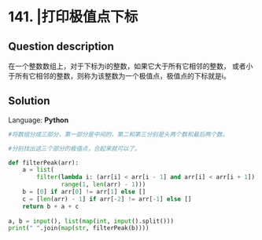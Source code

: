 # 141. |打印极值点下标

## Question description


在一个整数数组上，对于下标为i的整数，如果它大于所有它相邻的整数，
或者小于所有它相邻的整数，则称为该整数为一个极值点，极值点的下标就是i。


## Solution

Language: **Python**

```Python
#将数组分成三部分，第一部分是中间的，第二和第三分别是头两个数和最后两个数。

#分别找出这三个部分的极值点，合起来就可以了。

def filterPeak(arr):
    a = list(
        filter(lambda i: (arr[i] < arr[i - 1] and arr[i] < arr[i + 1]) or (arr[i] > arr[i - 1] and arr[i] > arr[i + 1]),
               range(1, len(arr) - 1)))
    b = [0] if arr[0] != arr[1] else []
    c = [len(arr) - 1] if arr[-2] != arr[-1] else []
    return b + a + c
 
a, b = input(), list(map(int, input().split()))
print(" ".join(map(str, filterPeak(b))))
```


